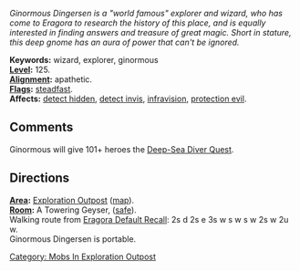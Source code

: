 *Ginormous Dingersen is a "world famous" explorer and wizard, who has
come to Eragora to research the history of this place, and is equally
interested in finding answers and treasure of great magic. Short in
stature, this deep gnome has an aura of power that can't be ignored.*

**Keywords:** wizard, explorer, ginormous  
**[Level](Level.md "wikilink"):** 125.  
**[Alignment](Alignment.md "wikilink"):** apathetic.  
**[Flags](:Category:_Mob_Types.md "wikilink"):**
[steadfast](Sentinel_Mobs.md "wikilink").  
**Affects:** [detect hidden](Detect_Hidden.md "wikilink"), [detect
invis](Detect_Invis.md "wikilink"),
[infravision](Infravision.md "wikilink"), [protection
evil](Protection_Evil.md "wikilink").  

## Comments

Ginormous will give 101+ heroes the [Deep-Sea Diver
Quest](Deep-Sea_Diver_Quest "wikilink").

## Directions

**[Area](:Category:_Areas.md "wikilink"):** [ Exploration
Outpost](:Category:_Exploration_Outpost.md "wikilink")
([map](Exploration_Outpost_Map.md "wikilink")).  
**[Room](:Category:_Rooms.md "wikilink"):** A Towering Geyser,
([safe](Safe_Rooms.md "wikilink")).  
Walking route from [Eragora Default
Recall](Eragora_Default_Recall.md "wikilink"): 2s d 2s e 3s w s w s w 2s
w 2u w.  
Ginormous Dingersen is portable.  

[Category: Mobs In Exploration
Outpost](Category:_Mobs_In_Exploration_Outpost "wikilink")
